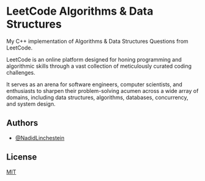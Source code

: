 # LeetCode Algorithms & Data Structures

My C++ implementation of Algorithms & Data Structures Questions from LeetCode.

LeetCode is an online platform designed for honing programming and algorithmic skills through a vast collection of meticulously curated coding challenges.

It serves as an arena for software engineers, computer scientists, and enthusiasts to sharpen their problem-solving acumen across a wide array of domains, including data structures, algorithms, databases, concurrency, and system design.

## Authors

- [@NadidLinchestein](https://github.com/NadidLinchestein)

## License

[MIT](https://choosealicense.com/licenses/mit/)
